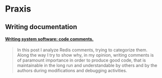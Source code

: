 # Praxis

## Writing documentation

#### [Writing system software: code comments.](http://antirez.com/news/124)

> In this post I analyze Redis comments, trying to categorize them.  Along the way I try to show why, in my opinion, writing comments is of paramount importance in order to produce good code, that is maintainable in the long run and understandable by others and by the authors during modifications and debugging activities.

